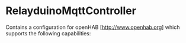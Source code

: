 # RelayduinoMqttController

Contains a configuration for openHAB [http://www.openhab.org] which supports the following capabilities:
